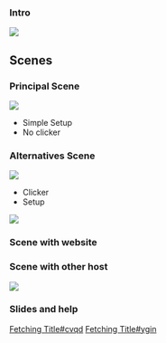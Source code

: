 ### Intro
![](https://i.imgur.com/e1TDJx7.png)

## Scenes

### Principal Scene
![](https://i.imgur.com/ehC5N4J.png)

- Simple Setup
- No clicker
### Alternatives Scene
![](https://i.imgur.com/2rWUyrO.png)
- Clicker
- Setup

![](https://i.imgur.com/oG91ry0.png)


### Scene with website


### Scene with other host

![](https://i.imgur.com/D36hSg7.png)

### Slides and help

[Fetching Title#cvqd](https://mega.nz/folder/NqI1GATQ#8J5QBEjuXUL43y7k0idHfQ/folder/h3IRDISL)
[Fetching Title#ygin](https://mega.nz/folder/NqI1GATQ#8J5QBEjuXUL43y7k0idHfQ/folder/ZiRVGSBC)

